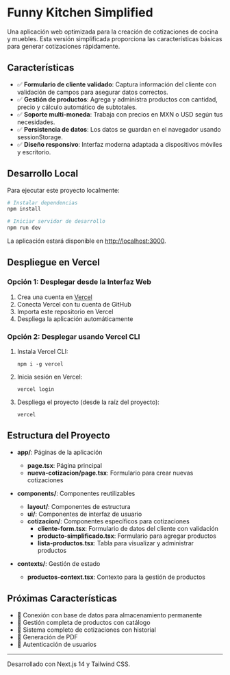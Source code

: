 # Funny Kitchen Simplified

Una aplicación web optimizada para la creación de cotizaciones de cocina y muebles. Esta versión simplificada proporciona las características básicas para generar cotizaciones rápidamente.

## Características

- ✅ **Formulario de cliente validado**: Captura información del cliente con validación de campos para asegurar datos correctos.
- ✅ **Gestión de productos**: Agrega y administra productos con cantidad, precio y cálculo automático de subtotales.
- ✅ **Soporte multi-moneda**: Trabaja con precios en MXN o USD según tus necesidades.
- ✅ **Persistencia de datos**: Los datos se guardan en el navegador usando sessionStorage.
- ✅ **Diseño responsivo**: Interfaz moderna adaptada a dispositivos móviles y escritorio.

## Desarrollo Local

Para ejecutar este proyecto localmente:

```bash
# Instalar dependencias
npm install

# Iniciar servidor de desarrollo
npm run dev
```

La aplicación estará disponible en [http://localhost:3000](http://localhost:3000).

## Despliegue en Vercel

### Opción 1: Desplegar desde la Interfaz Web

1. Crea una cuenta en [Vercel](https://vercel.com)
2. Conecta Vercel con tu cuenta de GitHub
3. Importa este repositorio en Vercel
4. Despliega la aplicación automáticamente

### Opción 2: Desplegar usando Vercel CLI

1. Instala Vercel CLI:
   ```
   npm i -g vercel
   ```

2. Inicia sesión en Vercel:
   ```
   vercel login
   ```

3. Despliega el proyecto (desde la raíz del proyecto):
   ```
   vercel
   ```

## Estructura del Proyecto

- **app/**: Páginas de la aplicación
  - **page.tsx**: Página principal
  - **nueva-cotizacion/page.tsx**: Formulario para crear nuevas cotizaciones

- **components/**: Componentes reutilizables
  - **layout/**: Componentes de estructura
  - **ui/**: Componentes de interfaz de usuario 
  - **cotizacion/**: Componentes específicos para cotizaciones
    - **cliente-form.tsx**: Formulario de datos del cliente con validación
    - **producto-simplificado.tsx**: Formulario para agregar productos
    - **lista-productos.tsx**: Tabla para visualizar y administrar productos

- **contexts/**: Gestión de estado
  - **productos-context.tsx**: Contexto para la gestión de productos

## Próximas Características

- 🔄 Conexión con base de datos para almacenamiento permanente
- 🔄 Gestión completa de productos con catálogo
- 🔄 Sistema completo de cotizaciones con historial
- 🔄 Generación de PDF
- 🔄 Autenticación de usuarios

---

Desarrollado con Next.js 14 y Tailwind CSS.
